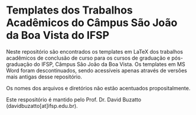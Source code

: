 # Templates dos Trabalhos Acadêmicos do Câmpus São João da Boa Vista do IFSP

Neste repositório são encontrados os templates em LaTeX dos trabalhos acadêmicos de conclusão de curso para os cursos de graduação e pós-graduação do IFSP, Câmpus São João da Boa Vista.
Os templates em MS Word foram descontinuados, sendo acessíveis apenas através de versões mais antigas desse repositório.

Os nomes dos arquivos e diretórios não estão acentuados propositalmente.

Este respositório é mantido pelo Prof. Dr. David Buzatto (davidbuzatto[at]ifsp.edu.br).